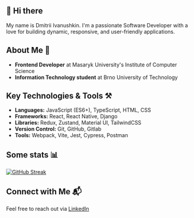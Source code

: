 ## 👋 Hi there

My name is Dmitrii Ivanushkin. I'm a passionate Software Developer with a love for building dynamic, responsive, and user-friendly applications.

## About Me 👤

- **Frontend Developer** at Masaryk University's Institute of Computer Science 
- **Information Technology student** at Brno University of Technology

## Key Technologies & Tools ⚒️

- **Languages:** JavaScript (ES6+), TypeScript, HTML, CSS
- **Frameworks:** React, React Native, Django
- **Libraries:** Redux, Zustand, Material UI, TailwindCSS
- **Version Control:** Git, GitHub, Gitlab
- **Tools:** Webpack, Vite, Jest, Cypress, Postman

## Some stats 📊

[![GitHub Streak](https://streak-stats.demolab.com?user=lasjdhu&theme=transparent)](https://git.io/streak-stats)

## Connect with Me 📬

 Feel free to reach out via [LinkedIn](https://linkedin.com/in/dmitrii-ivanushkin)
